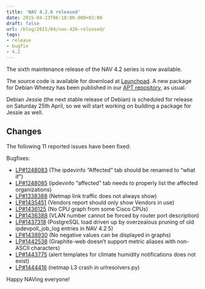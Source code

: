 ```yaml
---
title: 'NAV 4.2.6 released'
date: 2015-04-23T06:18:00.000+02:00
draft: false
url: /blog/2015/04/nav-426-released/
tags: 
- release
- bugfix
- 4.2
---
```


The sixth maintenance release of the NAV 4.2 series is now available.

The source code is available for download at [Launchpad](https://launchpad.net/nav/4.2/4.2.6). A new package for Debian Wheezy has been published in our [APT repository](https://nav.uninett.no/wiki/nav_on_debian), as usual.

Debian Jessie (the next stable release of Debian) is scheduled for release on Saturday 25th April, so we will start working on building a package for Jessie as well.

## Changes

The following 11 reported issues have been fixed:

Bugfixes:

*   [LP#1248083](https://bugs.launchpad.net/nav/+bug/1248083/) (The ipdevinfo “Affected” tab should be renamed to “what if”)
*   [LP#1248085](https://bugs.launchpad.net/nav/+bug/1248085/) (ipdevinfo “affected” tab needs to properly list the affected organizations)
*   [LP#1338388](https://bugs.launchpad.net/nav/+bug/1338388/) (Netmap link traffic does not always show)
*   [LP#1435451](https://bugs.launchpad.net/nav/+bug/1435451/) (Vendors report should only show Vendors in use)
*   [LP#1436125](https://bugs.launchpad.net/nav/+bug/1436125/) (No CPU graph from some Cisco CPUs)
*   [LP#1436388](https://bugs.launchpad.net/nav/+bug/1436388/) (VLAN number cannot be forced by router port description)
*   [LP#1437318](https://bugs.launchpad.net/nav/+bug/1437318/) (PostgreSQL load driven up by overzealous pruning of old ipdevpoll\_job\_log entries in NAV 4.2.5)
*   [LP#1438930](https://bugs.launchpad.net/nav/+bug/1438930/) (No negative values can be displayed in graphs)
*   [LP#1442538](https://bugs.launchpad.net/nav/+bug/1442538/) (Graphite-web doesn’t support metric aliases with non-ASCII characters)
*   [LP#1443775](https://bugs.launchpad.net/nav/+bug/1443775/) (alert templates for climate humidity notifications does not exist)
*   [LP#1444416](https://bugs.launchpad.net/nav/+bug/1444416/) (netmap L3 crash in urlresolvers.py)

Happy NAVing everyone!
